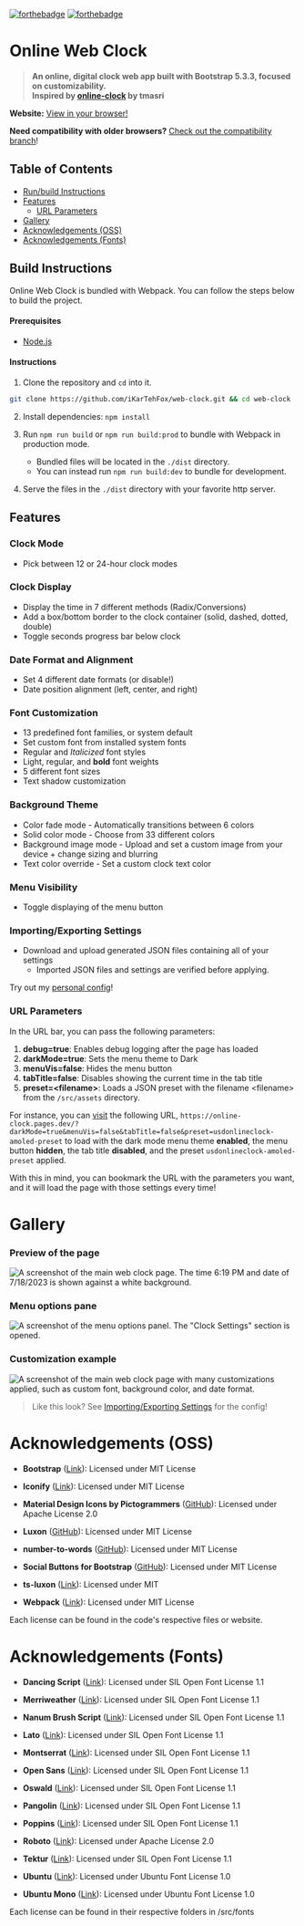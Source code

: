 [![forthebadge](https://forthebadge.com/images/badges/built-with-love.svg)](https://forthebadge.com)
[![forthebadge](https://forthebadge.com/images/badges/works-on-my-machine-1.svg)](https://forthebadge.com)

# Online Web Clock
> **An online, digital clock web app built with Bootstrap 5.3.3, focused on customizability.  
Inspired by [online-clock](https://github.com/tmasri/online-clock) by tmasri**

**Website:** [View in your browser!](https://online-clock.pages.dev)

**Need compatibility with older browsers?** [Check out the compatibility branch](https://github.com/iKarTehFox/web-clock/tree/compatibility)!

## Table of Contents
- [Run/build Instructions](#build-instructions)
- [Features](#features)
  - [URL Parameters](#url-parameters)
- [Gallery](#gallery)
- [Acknowledgements (OSS)](#acknowledgements-oss)
- [Acknowledgements (Fonts)](#acknowledgements-fonts)

## Build Instructions
Online Web Clock is bundled with Webpack. You can follow the steps below to build the project.

#### Prerequisites
 - [Node.js](https://nodejs.org/)

#### Instructions
1. Clone the repository and `cd` into it.
```bash
git clone https://github.com/iKarTehFox/web-clock.git && cd web-clock
```
2. Install dependencies: `npm install`

3. Run `npm run build` or `npm run build:prod` to bundle with Webpack in production mode.
   - Bundled files will be located in the `./dist` directory.
   - You can instead run `npm run build:dev` to bundle for development.

4. Serve the files in the `./dist` directory with your favorite http server.

## Features
### Clock Mode
 - Pick between 12 or 24-hour clock modes
### Clock Display
 - Display the time in 7 different methods (Radix/Conversions)  
 - Add a box/bottom border to the clock container (solid, dashed, dotted, double)  
 - Toggle seconds progress bar below clock
### Date Format and Alignment
 - Set 4 different date formats (or disable!)  
 - Date position alignment (left, center, and right)
### Font Customization
 - 13 predefined font families, or system default  
 - Set custom font from installed system fonts  
 - Regular and _Italicized_ font styles  
 - Light, regular, and **bold** font weights  
 - 5 different font sizes  
 - Text shadow customization  
### Background Theme
 - Color fade mode - Automatically transitions between 6 colors  
 - Solid color mode - Choose from 33 different colors  
 - Background image mode - Upload and set a custom image from your device + change sizing and blurring  
 - Text color override - Set a custom clock text color
### Menu Visibility
 - Toggle displaying of the menu button
### Importing/Exporting Settings
 - Download and upload generated JSON files containing all of your settings  
   - Imported JSON files and settings are verified before applying.

 Try out my [personal config](/src/assets/usdonlineclock-preset.json)!
### URL Parameters
In the URL bar, you can pass the following parameters:  
 1. **debug=true**: Enables debug logging after the page has loaded
 2. **darkMode=true**: Sets the menu theme to Dark
 3. **menuVis=false**: Hides the menu button
 4. **tabTitle=false**: Disables showing the current time in the tab title
 5. **preset=\<filename\>**: Loads a JSON preset with the filename \<filename\> from the `/src/assets` directory.

 For instance, you can [visit](https://online-clock.pages.dev/?darkMode=true&menuVis=false&tabTitle=false&preset=usdonlineclock-amoled-preset) the following URL, `https://online-clock.pages.dev/?darkMode=true&menuVis=false&tabTitle=false&preset=usdonlineclock-amoled-preset` to load with the dark mode menu theme **enabled**, the menu button **hidden**, the tab title **disabled**, and the preset `usdonlineclock-amoled-preset` applied.

 With this in mind, you can bookmark the URL with the parameters you want, and it will load the page with those settings every time!
 
# Gallery
### Preview of the page  
 ![A screenshot of the main web clock page. The time 6:19 PM and date of 7/18/2023 is shown against a white background.](/src/assets/images/main.png)  
### Menu options pane
 ![A screenshot of the menu options panel. The "Clock Settings" section is opened.](/src/assets/images/menu.png)  
### Customization example
 ![A screenshot of the main web clock page with many customizations applied, such as custom font, background color, and date format.](/src/assets/images/customizable.png)  
 > Like this look? See [Importing/Exporting Settings](#importingexporting-settings) for the config!
 
# Acknowledgements (OSS)
- **Bootstrap** ([Link](https://getbootstrap.com/)): Licensed under MIT License
 
- **Iconify** ([Link](https://iconify.design)): Licensed under MIT License
 
- **Material Design Icons by Pictogrammers** ([GitHub](https://github.com/Templarian/MaterialDesign)): Licensed under Apache License 2.0
 
- **Luxon** ([GitHub](https://github.com/moment/luxon)): Licensed under MIT License
 
- **number-to-words** ([GitHub](https://github.com/marlun78/number-to-words)): Licensed under MIT License
 
- **Social Buttons for Bootstrap** ([GitHub](https://github.com/lipis/bootstrap-social)): Licensed under MIT License

- **ts-luxon** ([Link](https://www.npmjs.com/package/ts-luxon)): Licensed under MIT

- **Webpack** ([Link](https://webpack.js.org/)): Licensed under MIT License

Each license can be found in the code's respective files or website.
 
# Acknowledgements (Fonts)
 
- **Dancing Script** ([Link](https://fonts.google.com/specimen/Dancing+Script)): Licensed under SIL Open Font License 1.1

- **Merriweather** ([Link](https://fonts.google.com/specimen/Merriweather)): Licensed under SIL Open Font License 1.1

- **Nanum Brush Script** ([Link](https://fonts.google.com/specimen/Nanum+Brush+Script)): Licensed under SIL Open Font License 1.1
 
- **Lato** ([Link](https://fonts.google.com/specimen/Lato)): Licensed under SIL Open Font License 1.1
 
- **Montserrat** ([Link](https://fonts.google.com/specimen/Montserrat)): Licensed under SIL Open Font License 1.1
 
- **Open Sans** ([Link](https://fonts.google.com/specimen/Open+Sans)): Licensed under SIL Open Font License 1.1
 
- **Oswald** ([Link](https://fonts.google.com/specimen/Oswald)): Licensed under SIL Open Font License 1.1

- **Pangolin** ([Link](https://fonts.google.com/specimen/Pangolin)): Licensed under SIL Open Font License 1.1
 
- **Poppins** ([Link](https://fonts.google.com/specimen/Poppins)): Licensed under SIL Open Font License 1.1
 
- **Roboto** ([Link](https://fonts.google.com/specimen/Roboto)): Licensed under Apache License 2.0

- **Tektur** ([Link](https://fonts.google.com/specimen/Tektur)): Licensed under SIL Open Font License 1.1
 
- **Ubuntu** ([Link](https://fonts.google.com/specimen/Ubuntu)): Licensed under Ubuntu Font License 1.0
 
- **Ubuntu Mono** ([Link](https://fonts.google.com/specimen/Ubuntu+Mono)): Licensed under Ubuntu Font License 1.0
 
 Each license can be found in their respective folders in /src/fonts
